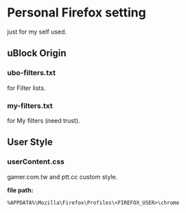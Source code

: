 # Personal Firefox setting

just for my self used.

## uBlock Origin

### ubo-filters.txt

for Filter lists.

### my-filters.txt

for My filters (need trust).

## User Style

### userContent.css

gamer.com.tw and ptt.cc custom style.

**file path:**
```text
%APPDATA%\Mozilla\Firefox\Profiles\<FIREFOX_USER>\chrome
```